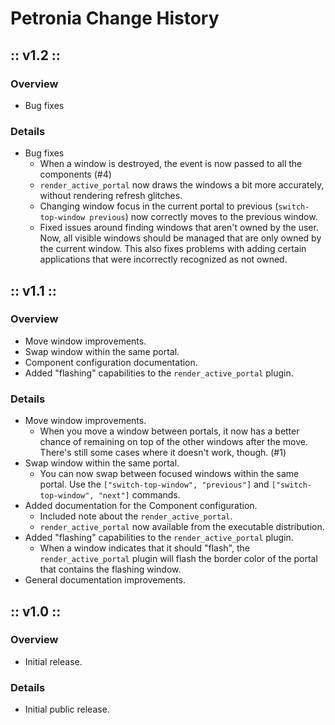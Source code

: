 # Petronia Change History

## :: v1.2 ::

### Overview

* Bug fixes

### Details

* Bug fixes
    * When a window is destroyed, the event is now passed to all the
        components (#4)
    * `render_active_portal` now draws the windows a bit more accurately,
        without rendering refresh glitches.
    * Changing window focus in the current portal to previous
        (`switch-top-window previous`) now correctly moves to the previous
        window.
    * Fixed issues around finding windows that aren't owned by the
        user.  Now, all visible windows should be managed that are only owned
        by the current window.  This also fixes problems with adding certain
        applications that were incorrectly recognized as not owned.


## :: v1.1 ::

### Overview

* Move window improvements.
* Swap window within the same portal.
* Component configuration documentation.
* Added "flashing" capabilities to the `render_active_portal` plugin.


### Details

* Move window improvements.
    * When you move a window between portals, it now has a better chance
        of remaining on top of the other windows after the move.  There's
        still some cases where it doesn't work, though. (#1)
* Swap window within the same portal.
    * You can now swap between focused windows within the same portal.
        Use the `["switch-top-window", "previous"]` and
        `["switch-top-window", "next"]` commands.
* Added documentation for the Component configuration.
    * Included note about the `render_active_portal`.
    * `render_active_portal` now available from the executable distribution.
* Added "flashing" capabilities to the `render_active_portal` plugin.
    * When a window indicates that it should "flash", the
        `render_active_portal` plugin will flash the border color of the
        portal that contains the flashing window.
* General documentation improvements.


## :: v1.0 ::

### Overview

* Initial release.

### Details

* Initial public release.